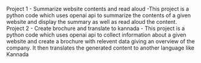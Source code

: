 Project 1 - Summarize website contents and read aloud 
              -This project is a python code which uses openai api to summarize the contents of a given website and display the summary as well as read aloud the content.   
Project 2 - Create brochure and translate to kannada
              - This project is a python code which uses openai api to collect information about a given website and create a brochure with relevent data giving an overview of the 
              company. It then translates the generated content to another language like Kannada 
